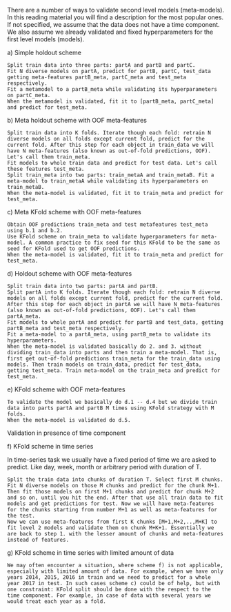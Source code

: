 There are a number of ways to validate second level models (meta-models). In this reading material you will find a description for the most popular ones. If not specified, we assume that the data does not have a time component. We also assume we already validated and fixed hyperparameters for the first level models (models).

a) Simple holdout scheme

    Split train data into three parts: partA and partB and partC.
    Fit N diverse models on partA, predict for partB, partC, test_data getting meta-features partB_meta, partC_meta and test_meta respectively.
    Fit a metamodel to a partB_meta while validating its hyperparameters on partC_meta.
    When the metamodel is validated, fit it to [partB_meta, partC_meta] and predict for test_meta.

b) Meta holdout scheme with OOF meta-features

    Split train data into K folds. Iterate though each fold: retrain N diverse models on all folds except current fold, predict for the current fold. After this step for each object in train_data we will have N meta-features (also known as out-of-fold predictions, OOF). Let's call them train_meta.
    Fit models to whole train data and predict for test data. Let's call these features test_meta.
    Split train_meta into two parts: train_metaA and train_metaB. Fit a meta-model to train_metaA while validating its hyperparameters on train_metaB.
    When the meta-model is validated, fit it to train_meta and predict for test_meta.

c) Meta KFold scheme with OOF meta-features

    Obtain OOF predictions train_meta and test metafeatures test_meta using b.1 and b.2.
    Use KFold scheme on train_meta to validate hyperparameters for meta-model. A common practice to fix seed for this KFold to be the same as seed for KFold used to get OOF predictions.
    When the meta-model is validated, fit it to train_meta and predict for test_meta.

d) Holdout scheme with OOF meta-features

    Split train data into two parts: partA and partB.
    Split partA into K folds. Iterate though each fold: retrain N diverse models on all folds except current fold, predict for the current fold. After this step for each object in partA we will have N meta-features (also known as out-of-fold predictions, OOF). Let's call them partA_meta.
    Fit models to whole partA and predict for partB and test_data, getting partB_meta and test_meta respectively.
    Fit a meta-model to a partA_meta, using partB_meta to validate its hyperparameters.
    When the meta-model is validated basically do 2. and 3. without dividing train_data into parts and then train a meta-model. That is, first get out-of-fold predictions train_meta for the train_data using models. Then train models on train_data, predict for test_data, getting test_meta. Train meta-model on the train_meta and predict for test_meta.

e) KFold scheme with OOF meta-features

    To validate the model we basically do d.1 -- d.4 but we divide train data into parts partA and partB M times using KFold strategy with M folds.
    When the meta-model is validated do d.5.

Validation in presence of time component

f) KFold scheme in time series

In time-series task we usually have a fixed period of time we are asked to predict. Like day, week, month or arbitrary period with duration of T.

    Split the train data into chunks of duration T. Select first M chunks.
    Fit N diverse models on those M chunks and predict for the chunk M+1. Then fit those models on first M+1 chunks and predict for chunk M+2 and so on, until you hit the end. After that use all train data to fit models and get predictions for test. Now we will have meta-features for the chunks starting from number M+1 as well as meta-features for the test.
    Now we can use meta-features from first K chunks [M+1,M+2,..,M+K] to fit level 2 models and validate them on chunk M+K+1. Essentially we are back to step 1. with the lesser amount of chunks and meta-features instead of features.

g) KFold scheme in time series with limited amount of data

    We may often encounter a situation, where scheme f) is not applicable, especially with limited amount of data. For example, when we have only years 2014, 2015, 2016 in train and we need to predict for a whole year 2017 in test. In such cases scheme c) could be of help, but with one constraint: KFold split should be done with the respect to the time component. For example, in case of data with several years we would treat each year as a fold.